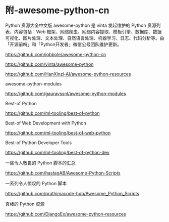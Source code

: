 # 附-awesome-python-cn


Python 资源大全中文版
awesome-python 是 vinta 发起维护的 Python 资源列表，内容包括：Web 框架、网络爬虫、网络内容提取、模板引擎、数据库、数据可视化、图片处理、文本处理、自然语言处理、机器学习、日志、代码分析等。由「开源前哨」和「Python开发者」微信公号团队维护更新。


https://github.com/jobbole/awesome-python-cn


https://github.com/vinta/awesome-python


https://github.com/HanXinzi-AI/awesome-python-resources


awesome-python-modules

https://github.com/gauravssnl/awesome-python-modules



Best-of Python

https://github.com/ml-tooling/best-of-python


Best-of Web Development with Python

https://github.com/ml-tooling/best-of-web-python


Best-of Python Developer Tools

https://github.com/ml-tooling/best-of-python-dev




一些令人敬畏的 Python 脚本的汇总

https://github.com/hastagAB/Awesome-Python-Scripts



一系列令人惊叹的 Python 脚本

https://github.com/prathimacode-hub/Awesome_Python_Scripts



真棒的 Python 资源

https://github.com/DjangoEx/awesome-python-resources